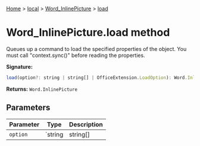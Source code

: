 [Home](./index) &gt; [local](local.md) &gt; [Word\_InlinePicture](local.word_inlinepicture.md) &gt; [load](local.word_inlinepicture.load.md)

# Word\_InlinePicture.load method

Queues up a command to load the specified properties of the object. You must call "context.sync()" before reading the properties.

**Signature:**
```javascript
load(option?: string | string[] | OfficeExtension.LoadOption): Word.InlinePicture;
```
**Returns:** `Word.InlinePicture`

## Parameters

|  Parameter | Type | Description |
|  --- | --- | --- |
|  `option` | `string | string[] | OfficeExtension.LoadOption` |  |

